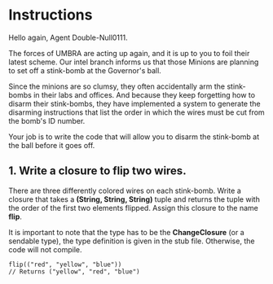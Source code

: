 #  Instructions

Hello again, Agent Double-Null0111.

The forces of UMBRA are acting up again, and it is up to you to foil their latest scheme. Our intel branch informs us that those Minions are planning to set off a stink-bomb at the Governor's ball.

Since the minions are so clumsy, they often accidentally arm the stink-bombs in their labs and offices. And because they keep forgetting how to disarm their stink-bombs, they have implemented a system to generate the disarming instructions that list the order in which the wires must be cut from the bomb's ID number.

Your job is to write the code that will allow you to disarm the stink-bomb at the ball before it goes off.

## 1. Write a closure to flip two wires.

There are three differently colored wires on each stink-bomb. Write a closure that takes a **(String, String, String)** tuple and returns the tuple with the order of the first two elements flipped. Assign this closure to the name **flip**.

It is important to note that the type has to be the **ChangeClosure** (or a sendable type), the type definition is given in the stub file. Otherwise, the code will not compile.

    flip(("red", "yellow", "blue"))
    // Returns ("yellow", "red", "blue")

